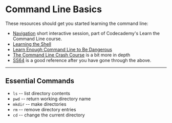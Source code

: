 Command Line Basics
===================


These resources should get you started learning the command line:

- [Navigation](https://www.codecademy.com/en/courses/learn-the-command-line/lessons/navigation/resume) short interactive session, part of Codecademy's Learn the Command Line course.
- [Learning the Shell](http://linuxcommand.org/lc3_learning_the_shell.php)
- [Learn Enough Command Line to Be Dangerous](http://www.learnenough.com/command-line-tutorial)
- [The Command Line Crash Course](http://cli.learncodethehardway.org/book/) is a bit more in depth
- [SS64](http://ss64.com/) is a good reference after you have gone through the above.


---

Essential Commands
------------------

- `ls` -- list directory contents
- `pwd` -- return working directory name
- `mkdir` -- make directories
- `rm` -- remove directory entries
- `cd` -- change the current directory
